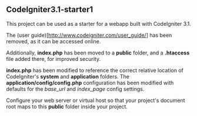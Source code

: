 ## CodeIgniter3.1-starter1

This project can be used as a starter for a webapp built with CodeIgniter 3.1.

The (user guide)[http://www.codeigniter.com/user_guide/] has been removed, 
as it can be accessed online.

Additionally, **index.php** has been moved to a **public** folder, and a
**.htaccess** file added there, for improved security. 

**index.php** has been modified to reference the correct relative location 
of CodeIgniter's **system** and **application** folders.
The **application/config/config.php** configuration has been modified with
defaults for the *base_url* and *index_page* config settings.

Configure your web server or virtual host so that your project's
document root maps to this **public** folder inside your project.
